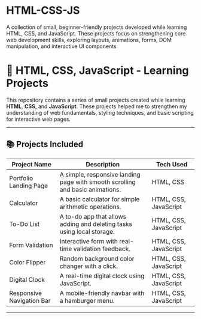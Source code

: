 # HTML-CSS-JS
A collection of small, beginner-friendly projects developed while learning HTML, CSS, and JavaScript. These projects focus on strengthening core web development skills, exploring layouts, animations, forms, DOM manipulation, and interactive UI components

# 🚀 HTML, CSS, JavaScript - Learning Projects

This repository contains a series of small projects created while learning **HTML**, **CSS**, and **JavaScript**. These projects helped me to strengthen my understanding of web fundamentals, styling techniques, and basic scripting for interactive web pages.

---

## 📚 Projects Included
| Project Name                | Description                               | Tech Used           |
|-----------------------------|-------------------------------------------|---------------------|
| Portfolio Landing Page      | A simple, responsive landing page with smooth scrolling and basic animations. | HTML, CSS           |
| Calculator                  | A basic calculator for simple arithmetic operations. | HTML, CSS, JavaScript |
| To-Do List                  | A to-do app that allows adding and deleting tasks using local storage. | HTML, CSS, JavaScript |
| Form Validation             | Interactive form with real-time validation feedback. | HTML, CSS, JavaScript |
| Color Flipper               | Random background color changer with a click. | HTML, CSS, JavaScript |
| Digital Clock               | A real-time digital clock using JavaScript. | HTML, CSS, JavaScript |
| Responsive Navigation Bar   | A mobile-friendly navbar with a hamburger menu. | HTML, CSS, JavaScript |

---
